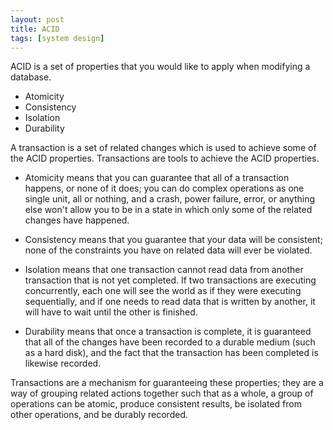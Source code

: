 ```yaml
---
layout: post
title: ACID
tags: [system design]
---
```


ACID is a set of properties that you would like to apply when modifying a database.

- Atomicity
- Consistency
- Isolation
- Durability

A transaction is a set of related changes which is used to achieve some of the ACID properties. Transactions are tools to achieve the ACID properties.

- Atomicity means that you can guarantee that all of a transaction happens, or none of it does; you can do complex operations as one single unit, all or nothing, and a crash, power failure, error, or anything else won't allow you to be in a state in which only some of the related changes have happened.

- Consistency means that you guarantee that your data will be consistent; none of the constraints you have on related data will ever be violated.

- Isolation means that one transaction cannot read data from another transaction that is not yet completed. If two transactions are executing concurrently, each one will see the world as if they were executing sequentially, and if one needs to read data that is written by another, it will have to wait until the other is finished.

- Durability means that once a transaction is complete, it is guaranteed that all of the changes have been recorded to a durable medium (such as a hard disk), and the fact that the transaction has been completed is likewise recorded.

Transactions are a mechanism for guaranteeing these properties; they are a way of grouping related actions together such that as a whole, a group of operations can be atomic, produce consistent results, be isolated from other operations, and be durably recorded.
